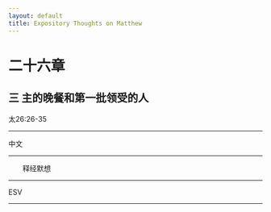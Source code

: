 ```yaml
---
layout: default
title: Expository Thoughts on Matthew
---
```


# 二十六章 

## 三 主的晚餐和第一批领受的人

太26:26-35

***

中文<br>

***

&emsp;&emsp;释经默想

***

ESV

***
